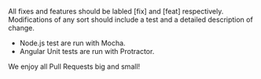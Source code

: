 All fixes and features should be labled [fix] and [feat] respectively. 
Modifications of any sort should include a test and a detailed description of change.
 - Node.js test are run with Mocha.
 - Angular Unit tests are run with Protractor.
 
 We enjoy all Pull Requests big and small!
